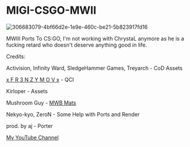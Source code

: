 # MIGI-CSGO-MWII

![306683079-4bf66d2e-1e9e-460c-be21-5b823917fd16](https://github.com/prodbyaj1/MIGI-CSGO-MWIII/assets/164549528/9033b507-f971-42ce-b32f-c49532dcb837)


MWIII Ports To CS:GO, I'm not working with ChrystaL anymore as he is a fucking retard who doesn't deserve anything good in life.

Credits:

Activision, Infinity Ward, SledgeHammer Games, Treyarch - CoD Assets

[x F R 3 N Z Y M O V x](https://www.youtube.com/@fr3nzymov1337) - QCI

Kirloper - Assets

Mushroom Guy - [MWB Mats](https://github.com/mushroom-guy/mwb-materials)

Nekyo-kyo, ZeroN - Some Help with Ports and Render

prod. by aj - Porter








[My YouTube Channel](https://www.youtube.com/channel/UC-deeJ3O7WW7mKPAWVjxlyw)
